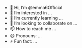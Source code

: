 - 👋 Hi, I’m @emma6Official
- 👀 I’m interested in ...
- 🌱 I’m currently learning ...
- 💞️ I’m looking to collaborate on ...
- 📫 How to reach me ...
- 😄 Pronouns: ...
- ⚡ Fun fact: ...

<!---
emma6Official/emma6Official is a ✨ special ✨ repository because its `README.md` (this file) appears on your GitHub profile.
You can click the Preview link to take a look at your changes.
--->
